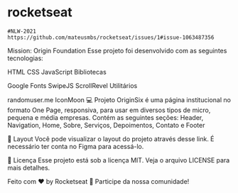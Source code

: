 # rocketseat
 
    #NLW-2021
    https://github.com/mateusmbs/rocketseat/issues/1#issue-1063487356
Mission: Origin Foundation
            Esse projeto foi desenvolvido com as seguintes tecnologias: 

HTML
CSS
JavaScript
Bibliotecas

Google Fonts
SwipeJS
ScrollRevel
Utilitários

randomuser.me
IconMoon
💻 Projeto
OriginSix é uma página institucional no formato One Page, responsiva, para usar em diversos tipos de micro, pequena e média empresas. Contém as seguintes seções: Header, Navigation, Home, Sobre, Serviços, Depoimentos, Contato e Footer

🔖 Layout
Você pode visualizar o layout do projeto através desse link. É necessário ter conta no Figma para acessá-lo.

📝 Licença
Esse projeto está sob a licença MIT. Veja o arquivo LICENSE para mais detalhes.

Feito com ♥ by Rocketseat 👋 Participe da nossa comunidade!
      
